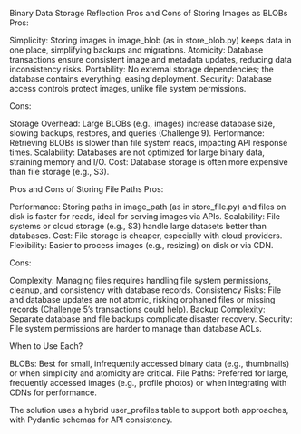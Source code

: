 Binary Data Storage Reflection
Pros and Cons of Storing Images as BLOBs
Pros:

Simplicity: Storing images in image_blob (as in store_blob.py) keeps data in one place, simplifying backups and migrations.
Atomicity: Database transactions ensure consistent image and metadata updates, reducing data inconsistency risks.
Portability: No external storage dependencies; the database contains everything, easing deployment.
Security: Database access controls protect images, unlike file system permissions.

Cons:

Storage Overhead: Large BLOBs (e.g., images) increase database size, slowing backups, restores, and queries (Challenge 9).
Performance: Retrieving BLOBs is slower than file system reads, impacting API response times.
Scalability: Databases are not optimized for large binary data, straining memory and I/O.
Cost: Database storage is often more expensive than file storage (e.g., S3).

Pros and Cons of Storing File Paths
Pros:

Performance: Storing paths in image_path (as in store_file.py) and files on disk is faster for reads, ideal for serving images via APIs.
Scalability: File systems or cloud storage (e.g., S3) handle large datasets better than databases.
Cost: File storage is cheaper, especially with cloud providers.
Flexibility: Easier to process images (e.g., resizing) on disk or via CDN.

Cons:

Complexity: Managing files requires handling file system permissions, cleanup, and consistency with database records.
Consistency Risks: File and database updates are not atomic, risking orphaned files or missing records (Challenge 5’s transactions could help).
Backup Complexity: Separate database and file backups complicate disaster recovery.
Security: File system permissions are harder to manage than database ACLs.

When to Use Each?

BLOBs: Best for small, infrequently accessed binary data (e.g., thumbnails) or when simplicity and atomicity are critical.
File Paths: Preferred for large, frequently accessed images (e.g., profile photos) or when integrating with CDNs for performance.

The solution uses a hybrid user_profiles table to support both approaches, with Pydantic schemas for API consistency.
